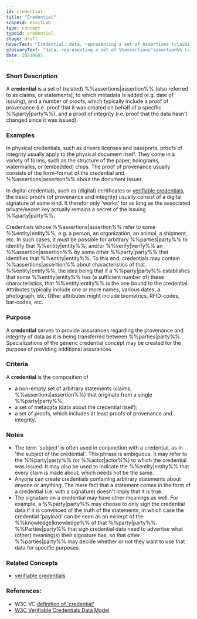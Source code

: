 ```yaml
---
id: credential
title: "Credential"
scopeid: essifLab
type: concept
typeid: credential
stage: draft
hoverText: "Credential: data, representing a set of Assertions (claims, statements), authored and signed by, or on behalf of, a specific Party."
glossaryText: "data, representing a set of %%assertions^assertion%% (claims, statements), authored and signed by, or on behalf of, a specific %%party^party%%."
date: 20210601
---
```


### Short Description
A **credential** is a set of (related) %%assertions|assertion%% (also referred to as claims, or statements), to which metadata is added (e.g. date of issuing), and a number of proofs, which typically include a  proof of provenance (i.e. proof that it was created on behalf of a specific %%party|party%%), and a proof of integrity (i.e. proof that the data hasn't changed since it was issued).

### Examples
In physical credentials, such as drivers licenses and passports, proofs of integrity usually apply to the physical document itself. They come in a variety of forms, such as the structure of the paper, holograms, watermarks, or (embedded) chips. The proof of provenance usually consists of the form-format of the credential and %%assertions|assertion%% about the document issuer.

In digital credentials, such as (digital) certificates or [verifiable credentials](https://www.w3.org/TR/vc-data-model/#dfn-verifiable-credentials), the basic proofs (of provenance and integrity) usually consist of a digital signature of some kind. It therefor only 'works' for as long as the associated private/secret key actually remains a secret of the issuing %%party|party%%.

Credentials whose %%assertions|assertion%% refer to some %%entity|entity%%, e.g. a person, an organization, an animal, a shipment, etc. In such cases, it must be possible for arbitrary %%parties|party%% to identify that %%entity|entity%%, and/or %%verify|verify%% an %%assertion|assertion%% by some other %%party|party%% that identifies that %%entity|entity%%. To this end, credentials may contain %%assertions|assertion%% about characteristics of that %%entity|entity%%, the idea being that if a %%party|party%% establishes that some %%entity|entity%% has (a sufficient number of) these characteristics, that %%entity|entity%% is the one bound to the credential. Attributes typically include one or more names, various dates, a photograph, etc. Other attributes might include biometrics, RFID-codes, bar-codes, etc.

### Purpose
A **credential** serves to provide assurances regarding the provenance and integrity of data as it is being transferred between %%parties|party%%. Specializations of the generic credential concept may be created for the purpose of providing additional assurances.

### Criteria
A **credential** is the composition of
- a non-empty set of arbitrary statements (claims, %%assertions|assertion%%) that originate from a single %%party|party%%;
- a set of metadata (data about the credential itself);
- a set of proofs, which includes at least proofs of provenance and integrity.

### Notes
- The term 'subject' is often used in conjunction with a credential, as in 'the subject of the credential'. This phrase is ambiguous. It may refer to the %%party|party%% (or %%actor|actor%%) to which the credential was issued. It may also be used to indicate the %%entity|entity%% that every claim is made about, which needs not be the same.
- Anyone can create credentials containing arbitrary statements about anyone or anything. The mere fact that a statement comes in the form of a credential (i.e. with a signature) doesn't imply that it is true.
- The signature on a credential may have other meanings as well. For example, a %%party|party%% may choose to only sign the credential data if it is convinced of the truth of the statements, in which case the credential 'payload' can be seen as an excerpt of the %%knowledge|knowledge%% of that %%party|party%%. %%Parties|party%% that sign credential data need to advertise what (other) meaning(s) their signature has, so that other %%parties|party%% may decide whether or not they want to use that data for specific purposes.
### Related Concepts
- [verifiable credentials](https://www.w3.org/TR/vc-data-model/#dfn-verifiable-credentials)

### References:
- W3C VC [definition of 'credential'](https://www.w3.org/TR/vc-data-model/#dfn-credential)
- [W3C Verifiable Credentials Data Model](https://www.w3.org/TR/vc-data-model/)
